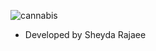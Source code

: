 

![cannabis](https://github.com/user-attachments/assets/images/Screenshot.png)

- Developed by Sheyda Rajaee


